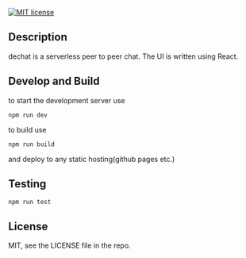 [![MIT license](https://img.shields.io/badge/License-MIT-blue.svg)](https://github.com/paripsky/dechat)

Description
---

dechat is a serverless peer to peer chat. The UI is written using React.

Develop and Build
---
to start the development server use 
```
npm run dev
```

to build use
```
npm run build
```
and deploy to any static hosting(github pages etc.)

Testing
---
```
npm run test
```

License
---
MIT, see the LICENSE file in the repo. 